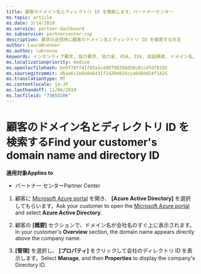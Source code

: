 ```yaml
---
title: 顧客のドメイン名とディレクトリ ID を検索します。パートナーセンター
ms.topic: article
ms.date: 3/14/2019
ms.service: partner-dashboard
ms.subservice: partnercenter-csp
description: 要求の送信時に顧客のドメイン名とディレクトリ ID を検索する方法
author: LauraBrenner
ms.author: labrenne
keywords: インセンティブ要求, 協力要求, 協力金, OSA, ISV, 収益関連, ドメイン名, ディレクトリ ID
ms.localizationpriority: medium
ms.openlocfilehash: 6e9f78ff41783a1cd49790288d20c8ccdfd78192
ms.sourcegitcommit: dbaa6c2e8a0e6431f1420e024cca6d0dd54f1425
ms.translationtype: MT
ms.contentlocale: ja-JP
ms.lasthandoff: 11/06/2019
ms.locfileid: "73653106"
---
```

# <a name="find-your-customers-domain-name-and-directory-id"></a><span data-ttu-id="ab59d-104">顧客のドメイン名とディレクトリ ID を検索する</span><span class="sxs-lookup"><span data-stu-id="ab59d-104">Find your customer's domain name and directory ID</span></span>

<span data-ttu-id="ab59d-105">**適用対象**</span><span class="sxs-lookup"><span data-stu-id="ab59d-105">**Applies to**</span></span>

-  <span data-ttu-id="ab59d-106">パートナー センター</span><span class="sxs-lookup"><span data-stu-id="ab59d-106">Partner Center</span></span>

1.  <span data-ttu-id="ab59d-107">顧客に [Microsoft Azure portal](https://ms.portal.azure.com/#home) を開き、 **[Azure Active Directory]** を選択してもらいます。</span><span class="sxs-lookup"><span data-stu-id="ab59d-107">Ask your customer to open the [Microsoft Azure portal](https://ms.portal.azure.com/#home) and select **Azure Active Directory**.</span></span> 

2.  <span data-ttu-id="ab59d-108">顧客の **[概要]** セクションで、ドメイン名が会社名のすぐ上に表示されます。</span><span class="sxs-lookup"><span data-stu-id="ab59d-108">In your customer's **Overview** section, the domain name appears directly above the company name.</span></span>  

3.  <span data-ttu-id="ab59d-109">**[管理]** を選択し、 **[プロパティ]** をクリックして会社のディレクトリ ID を表示します。</span><span class="sxs-lookup"><span data-stu-id="ab59d-109">Select **Manage**, and then **Properties** to display the company's Directory ID.</span></span>
